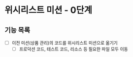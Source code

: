 # 위시리스트 미션 - 0단계

## 기능 목록

- [ ] 이전 미션(상품 관리)의 코드를 위시리스트 미션으로 옮기기
    - [ ] 프로덕션 코드, 테스트 코드, 리소스 등 필요한 파일 모두 이동